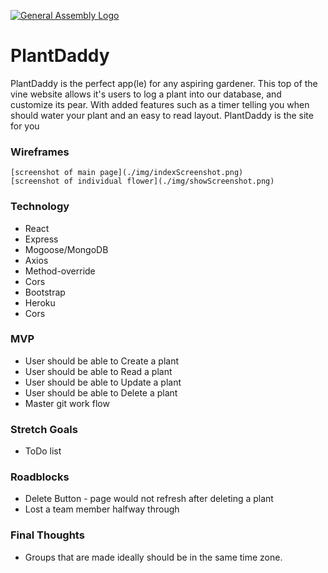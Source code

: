 [![General Assembly Logo](https://camo.githubusercontent.com/1a91b05b8f4d44b5bbfb83abac2b0996d8e26c92/687474703a2f2f692e696d6775722e636f6d2f6b6538555354712e706e67)](https://generalassemb.ly/education/web-development-immersive)

# PlantDaddy

PlantDaddy is the perfect app(le) for any aspiring gardener. This top of the vine website allows it's users to log a plant into our database, and customize its pear. With added features such as a timer telling you when should water your plant and an easy to read layout. PlantDaddy is the site for you

### Wireframes
	[screenshot of main page](./img/indexScreenshot.png)	
    [screenshot of individual flower](./img/showScreenshot.png)

### Technology

- React
- Express
- Mogoose/MongoDB
- Axios
- Method-override
- Cors
- Bootstrap
- Heroku
- Cors

### MVP
- User should be able to Create a plant
- User should be able to Read a plant
- User should be able to Update a plant
- User should be able to Delete a plant
- Master git work flow

### Stretch Goals
- ToDo list

### Roadblocks
- Delete Button - page would not refresh after deleting a plant
- Lost a team member halfway through

### Final Thoughts
- Groups that are made ideally should be in the same time zone.
